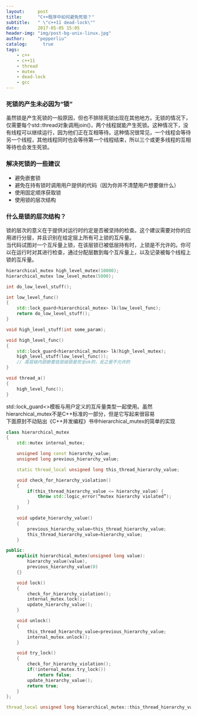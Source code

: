 ```yaml
---
layout:     post
title:      "C++程序中如何避免死锁？"
subtitle:   " \"c++11 dead-lock\""
date:       2017-05-05 15:05
header-img: "img/post-bg-unix-linux.jpg"
author:     "pepperliu"
catalog:      true
tags:
    - c++
    - c++11
    - thread
    - mutex
    - dead-lock
    - gcc
---
```


### 死锁的产生未必因为“锁”

虽然锁是产生死锁的一般原因，但也不排除死锁出现在其他地方。无锁的情况下，仅需要每个std\:\:thread对象调用join()，两个线程就能产生死锁。这种情况下，没有线程可以继续运行，因为他们正在互相等待。这种情况很常见，一个线程会等待另一个线程，其他线程同时也会等待第一个线程结束，所以三个或更多线程的互相等待也会发生死锁。

### 解决死锁的一些建议

- 避免嵌套锁
- 避免在持有锁时调用用户提供的代码（因为你并不清楚用户想要做什么）
- 使用固定顺序获取锁
- 使用锁的层次结构

### 什么是锁的层次结构？

锁的层次的意义在于提供对运行时约定是否被坚持的检查。这个建议需要对你的应用进行分层，并且识别在给定层上所有可上锁的互斥量。  
当代码试图对一个互斥量上锁，在该层锁已被低层持有时，上锁是不允许的。你可以在运行时对其进行检查，通过分配层数到每个互斥量上，以及记录被每个线程上锁的互斥量。

```cpp
hierarchical_mutex high_level_mutex(10000);
hierarchical_mutex low_level_mutex(5000);

int do_low_level_stuff();

int low_level_func()
{
    std::lock_guard<hierarchical_mutex> lk(low_level_func);
    return do_low_level_stuff();
}

void high_level_stuff(int some_param);

void high_level_func()
{
    std::lock_guard<hierarchical_mutex> lk(high_level_mutex);
    high_level_stuff(low_level_func());
    // 高层级内部嵌套低层级锁是完全ok的，反之是不允许的
}

void thread_a()
{
    high_level_func();
}
```

std\:\:lock\_guard<>模板与用户定义的互斥量类型一起使用。虽然hierarchical\_mutex不是C++标准的一部分，但是它写起来很容易  
下面原封不动贴出《C\+\+并发编程》书中hierarchical\_mutex的简单的实现

```cpp
class hierarchical_mutex
{
    std::mutex internal_mutex;

    unsigned long const hierarchy_value;
    unsigned long previous_hierarchy_value;

    static thread_local unsigned long this_thread_hierarchy_value;

    void check_for_hierarchy_violation()
    {
        if(this_thread_hierarchy_value <= hierarchy_value) {
            throw std::logic_error(“mutex hierarchy violated”);
        }
    }

    void update_hierarchy_value()
    {
        previous_hierarchy_value=this_thread_hierarchy_value;
        this_thread_hierarchy_value=hierarchy_value;
    }

public:
    explicit hierarchical_mutex(unsigned long value):
        hierarchy_value(value),
        previous_hierarchy_value(0)
    {}

    void lock()
    {
        check_for_hierarchy_violation();
        internal_mutex.lock();
        update_hierarchy_value();
    }

    void unlock()
    {
        this_thread_hierarchy_value=previous_hierarchy_value;
        internal_mutex.unlock();
    }

    void try_lock()
    {
        check_for_hierarchy_violation();
        if(!internal_mutex.try_lock())
            return false;
        update_hierarchy_value();
        return true;
    }
};

thread_local unsigned long hierarchical_mutex::this_thread_hierarchy_value(ULONG_MAX);
```

